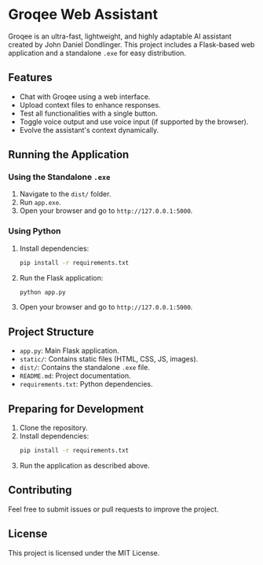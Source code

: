 # Groqee Web Assistant

Groqee is an ultra-fast, lightweight, and highly adaptable AI assistant created by John Daniel Dondlinger. This project includes a Flask-based web application and a standalone `.exe` for easy distribution.

## Features
- Chat with Groqee using a web interface.
- Upload context files to enhance responses.
- Test all functionalities with a single button.
- Toggle voice output and use voice input (if supported by the browser).
- Evolve the assistant's context dynamically.

## Running the Application

### Using the Standalone `.exe`
1. Navigate to the `dist/` folder.
2. Run `app.exe`.
3. Open your browser and go to `http://127.0.0.1:5000`.

### Using Python
1. Install dependencies:
   ```bash
   pip install -r requirements.txt
   ```
2. Run the Flask application:
   ```bash
   python app.py
   ```
3. Open your browser and go to `http://127.0.0.1:5000`.

## Project Structure
- `app.py`: Main Flask application.
- `static/`: Contains static files (HTML, CSS, JS, images).
- `dist/`: Contains the standalone `.exe` file.
- `README.md`: Project documentation.
- `requirements.txt`: Python dependencies.

## Preparing for Development
1. Clone the repository.
2. Install dependencies:
   ```bash
   pip install -r requirements.txt
   ```
3. Run the application as described above.

## Contributing
Feel free to submit issues or pull requests to improve the project.

## License
This project is licensed under the MIT License.